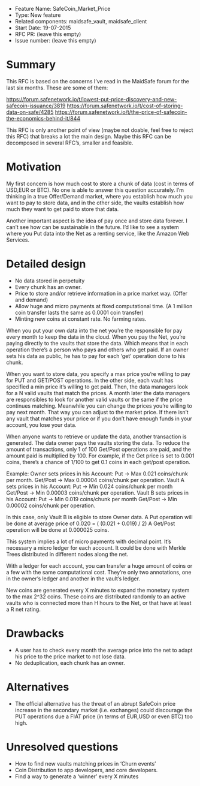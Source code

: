 - Feature Name: SafeCoin_Market_Price
- Type: New feature
- Related components: maidsafe_vault, maidsafe_client
- Start Date: 19-07-2015
- RFC PR: (leave this empty)
- Issue number: (leave this empty)

# Summary

This RFC is based on the concerns I’ve read in the MaidSafe forum for the last six months. These are some of them:

https://forum.safenetwork.io/t/lowest-put-price-discovery-and-new-safecoin-issuance/3819
https://forum.safenetwork.io/t/cost-of-storing-data-on-safe/4285
https://forum.safenetwork.io/t/the-price-of-safecoin-the-economics-behind-it/844

This RFC is only another point of view (maybe not doable, feel free to reject this RFC) that breaks a lot the main design. Maybe this RFC can be decomposed in several RFC’s, smaller and feasible.


# Motivation

My first concern is how much cost to store a chunk of data (cost in terms of USD,EUR or BTC). No one is able to answer this question accurately. I’m thinking in a true Offer/Demand market, where you establish how much you want to pay to store data, and in the other side, the vaults establish how much they want to get paid to store that data.

Another important aspect is the idea of pay once and store data forever. I can’t see how can be sustainable in the future. I’d like to see a system where you Put data into the Net as a renting service, like the Amazon Web Services.


# Detailed design

* No data stored in perpetuity
* Every chunk has an owner.
* Price to store and/or retrieve information in a price market way. (Offer and demand)
* Allow huge and micro payments at fixed computational time. (A 1 million coin transfer lasts the same as 0.0001 coin transfer)
* Minting new coins at constant rate. No farming rates.

When you put your own data into the net you’re the responsible for pay every month to keep the data in the cloud. When you pay the Net, you’re paying directly to the vaults that store the data. Which means that in each operation there’s a person who pays and others who get paid. If an owner sets his data as public, he has to pay for each ‘get’ operation done to his chunk.

When you want to store data, you specify a max price you’re willing to pay for PUT and GET/POST operations. In the other side, each vault has specified a min price it’s willing to get paid. Then, the data managers look for a N valid vaults that match the prices. A month later the data managers are responsibles to look for another valid vaults or the same if the price continues matching. Meanwhile you can change the prices you’re willing to pay next month. That way you can adjust to the market price. If there isn’t any vault that matches your price or if you don’t have enough funds in your account, you lose your data.

When anyone wants to retrieve or update the data, another transaction is generated. The data owner pays the vaults storing the data. To reduce the amount of transactions, only 1 of 100 Get/Post operations are paid, and the amount paid is multiplied by 100. For example, if the Get price is set to 0.001 coins, there’s a chance of 1/100 to get 0.1 coins in each get/post operation.

Example:
Owner sets prices in his Account:
Put -> Max 0.021 coins/chunk per month.
Get/Post -> Max 0.00004 coins/chunk per operation.
Vault A sets prices in his Account:
Put -> Min 0.024 coins/chunk per month
Get/Post -> Min 0.00003 coins/chunk per operation.
Vault B sets prices in his Account:
Put -> Min 0.019 coins/chunk per month
Get/Post -> Min 0.00002 coins/chunk per operation.

In this case, only Vault B is eligible to store Owner data.
A Put operation will be done at average price of 0.020 = ( (0.021 + 0.019) / 2)
A Get/Post operation will be done at 0.000025 coins.

This system implies a lot of micro payments with decimal point. It’s necessary a micro ledger for each account. It could be done with Merkle Trees distributed in different nodes along the net.

With a ledger for each account, you can transfer a huge amount of coins or a few with the same computational cost. They’re only two annotations, one in the owner’s ledger and another in the vault’s ledger.

New coins are generated every X minutes to expand the monetary system to the max 2^32 coins. These coins are distributed randomly to an active vaults who is connected more than H hours to the Net, or that have at least a R net rating.

# Drawbacks

* A user has to check every month the average price into the net to adapt his price to the price market to not lose data.
* No deduplication, each chunk has an owner.

# Alternatives

* The official alternative has the threat of an abrupt SafeCoin price increase in the secondary market (i.e. exchanges) could discourage the PUT operations due a FIAT price (in terms of EUR,USD or even BTC) too high.

# Unresolved questions

* How to find new vaults matching prices in ‘Churn events’
* Coin Distribution to app developers, and core developers.
* Find a way to generate a ‘winner’ every X minutes